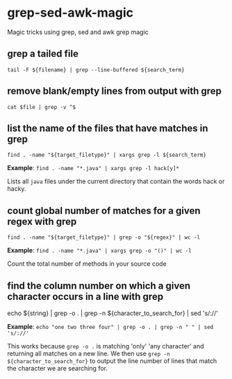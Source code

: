 # grep-sed-awk-magic 
Magic tricks using grep, sed and awk
grep magic

## grep a tailed file
`tail -F ${filename} | grep --line-buffered ${search_term}`

## remove blank/empty lines from output with grep 
`cat $file | grep -v ^$`

## list the name of the files that have matches in grep
`find . -name "${target_filetype}" | xargs grep -l ${search_term}`

**Example**:
`find . -name "*.java" | xargs grep -l hack[y]*`

Lists all `java` files under the current directory that contain the words hack or hacky.

## count global number of matches for a given regex with grep

`find . -name "${target_filetype}" | grep -o "${regex}" | wc -l`

**Example**:
`find . -name "*.java" | xargs grep -o "()" | wc -l`

Count the total number of methods in your source code

## find the column number on which a given character occurs in a line with grep
echo ${string} | grep -o . | grep -n ${character_to_search_for} | sed 's/://'

**Example**:
`echo "one two three four" | grep -o . | grep -n " " | sed 's/://'`

This works because `grep -o .` is matching 'only' 'any character' and returning all matches on a new line.
We then use `grep -n ${character_to_search_for}` to output the line number of lines that match the character we are searching for.
